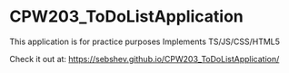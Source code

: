 # CPW203_ToDoListApplication
This application is for practice purposes
Implements TS/JS/CSS/HTML5

Check it out at:
https://sebshev.github.io/CPW203_ToDoListApplication/

